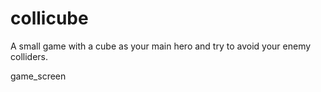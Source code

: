 # collicube
A small game with a cube as your main hero and try to avoid your enemy colliders.

<img>game_screen</img>
